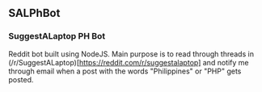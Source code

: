 ## SALPhBot
### SuggestALaptop PH Bot

Reddit bot built using NodeJS. Main purpose is to read through threads in (/r/SuggestALaptop)[https://reddit.com/r/suggestalaptop] and notify me through email when a post with the words "Philippines" or "PHP" gets posted.